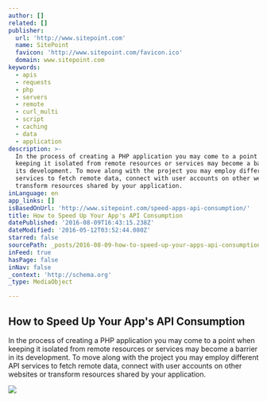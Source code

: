 ```yaml
---
author: []
related: []
publisher:
  url: 'http://www.sitepoint.com'
  name: SitePoint
  favicon: 'http://www.sitepoint.com/favicon.ico'
  domain: www.sitepoint.com
keywords:
  - apis
  - requests
  - php
  - servers
  - remote
  - curl_multi
  - script
  - caching
  - data
  - application
description: >-
  In the process of creating a PHP application you may come to a point when
  keeping it isolated from remote resources or services may become a barrier in
  its development. To move along with the project you may employ different API
  services to fetch remote data, connect with user accounts on other websites or
  transform resources shared by your application.
inLanguage: en
app_links: []
isBasedOnUrl: 'http://www.sitepoint.com/speed-apps-api-consumption/'
title: How to Speed Up Your App's API Consumption
datePublished: '2016-08-09T16:43:15.238Z'
dateModified: '2016-05-12T03:52:44.080Z'
starred: false
sourcePath: _posts/2016-08-09-how-to-speed-up-your-apps-api-consumption.md
inFeed: true
hasPage: false
inNav: false
_context: 'http://schema.org'
_type: MediaObject

---
```

<article style=""><h1>How to Speed Up Your App's API Consumption</h1><p>In the process of creating a PHP application you may come to a point when keeping it isolated from remote resources or services may become a barrier in its development. To move along with the project you may employ different API services to fetch remote data, connect with user accounts on other websites or transform resources shared by your application.</p><img src="http://dab1nmslvvntp.cloudfront.net/wp-content/uploads/2014/03/1395705896Fotolia_57069246_Subscription_XXL-Medium.jpg" /></article>